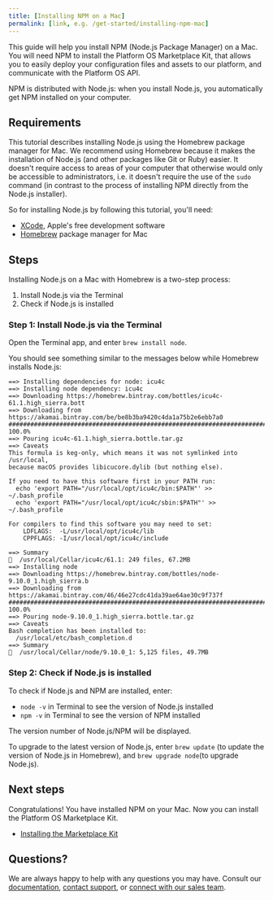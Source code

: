 ```yaml
---
title: [Installing NPM on a Mac]
permalink: [link, e.g. /get-started/installing-npm-mac]
---
```

This guide will help you install NPM (Node.js Package Manager) on a Mac. 
You will need NPM to install the Platform OS Marketplace Kit, that allows you to easily deploy your configuration files and assets to our platform, and communicate with the Platform OS API. 

NPM is distributed with Node.js: when you install Node.js, you automatically get NPM installed on your computer. 

## Requirements
This tutorial describes installing Node.js using the Homebrew package manager for Mac. We recommend using Homebrew because it makes the installation of Node.js (and other packages like Git or Ruby) easier. It doesn't require access to areas of your computer that otherwise would only be accessible to administrators, i.e. it doesn't require the use of the `sudo` command (in contrast to the process of installing NPM directly from the Node.js installer).

So for installing Node.js by following this tutorial, you'll need:  

* [XCode](https://itunes.apple.com/us/app/xcode/id497799835?mt=12), Apple's free development software
* [Homebrew](https://brew.sh/) package manager for Mac 

## Steps 

Installing Node.js on a Mac with Homebrew is a two-step process:

1.   Install Node.js via the Terminal 
2.   Check if Node.js is installed  

### Step 1: Install Node.js via the Terminal

Open the Terminal app, and enter `brew install node`. 

You should see something similar to the messages below while Homebrew installs Node.js:

```
==> Installing dependencies for node: icu4c
==> Installing node dependency: icu4c
==> Downloading https://homebrew.bintray.com/bottles/icu4c-61.1.high_sierra.bott
==> Downloading from https://akamai.bintray.com/be/be8b3ba9420c4da1a75b2e6ebb7a0
######################################################################## 100.0%
==> Pouring icu4c-61.1.high_sierra.bottle.tar.gz
==> Caveats
This formula is keg-only, which means it was not symlinked into /usr/local,
because macOS provides libicucore.dylib (but nothing else).

If you need to have this software first in your PATH run:
  echo 'export PATH="/usr/local/opt/icu4c/bin:$PATH"' >> ~/.bash_profile
  echo 'export PATH="/usr/local/opt/icu4c/sbin:$PATH"' >> ~/.bash_profile

For compilers to find this software you may need to set:
    LDFLAGS:  -L/usr/local/opt/icu4c/lib
    CPPFLAGS: -I/usr/local/opt/icu4c/include

==> Summary
🍺  /usr/local/Cellar/icu4c/61.1: 249 files, 67.2MB
==> Installing node
==> Downloading https://homebrew.bintray.com/bottles/node-9.10.0_1.high_sierra.b
==> Downloading from https://akamai.bintray.com/46/46e27cdc41da39ae64ae30c9f737f
######################################################################## 100.0%
==> Pouring node-9.10.0_1.high_sierra.bottle.tar.gz
==> Caveats
Bash completion has been installed to:
  /usr/local/etc/bash_completion.d
==> Summary
🍺  /usr/local/Cellar/node/9.10.0_1: 5,125 files, 49.7MB 
```

### Step 2: Check if Node.js is installed  

To check if Node.js and NPM are installed, enter:

* `node -v` in Terminal to see the version of Node.js installed
* `npm -v` in Terminal to see the version of NPM installed

The version number of Node.js/NPM will be displayed. 

To upgrade to the latest version of Node.js, enter `brew update` (to update the version of Node.js in Homebrew), and `brew upgrade node`(to upgrade Node.js). 

## Next steps
Congratulations! You have installed NPM on your Mac. Now you can install the Platform OS Marketplace Kit.  

* [Installing the Marketplace Kit]()

## Questions?

We are always happy to help with any questions you may have. Consult our  [documentation](), [contact support](), or  [connect with our sales team](). 
